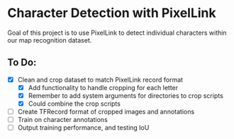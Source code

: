 # Character Detection with PixelLink

Goal of this project is to use PixelLink to detect individual characters within our map recognition dataset. 

## To Do:
- [X] Clean and crop dataset to match PixelLink record format
    - [X] Add functionality to handle cropping for each letter
    - [X] Remember to add system arguments for directories to crop scripts
    - [X] Could combine the crop scripts
- [ ] Create TFRecord format of cropped images and annotations
- [ ] Train on character annotations
- [ ] Output training performance, and testing IoU
